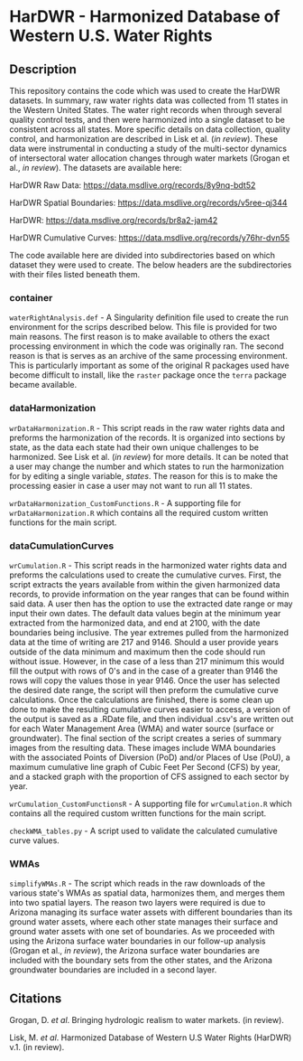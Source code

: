 # HarDWR - Harmonized Database of Western U.S. Water Rights
## Description
This repository contains the code which was used to create the HarDWR datasets. In summary, raw water rights data was collected from 11 states in the Western United States. The water right records when through several quality control tests, and then were harmonized into a single dataset to be consistent across all states. More specific details on data collection, quality control, and harmonization are described in Lisk et al. (*in review*). These data were instrumental in conducting a study of the multi-sector dynamics of intersectoral water allocation changes through water markets (Grogan et al., *in review*). The datasets are available here:

HarDWR Raw Data: https://data.msdlive.org/records/8y9nq-bdt52

HarDWR Spatial Boundaries: https://data.msdlive.org/records/v5ree-qj344

HarDWR: https://data.msdlive.org/records/br8a2-jam42

HarDWR Cumulative Curves: https://data.msdlive.org/records/y76hr-dvn55


The code available here are divided into subdirectories based on which dataset they were used to create. The below headers are the subdirectories with their files listed beneath them.

### container

`waterRightAnalysis.def` - A Singularity definition file used to create the run environment for the scrips described below. This file is provided for two main reasons. The first reason is to make available to others the exact processing environment in which the code was originally ran. The second reason is that is serves as an archive of the same processing environment. This is particularly important as some of the original R packages used have become difficult to install, like the `raster` package once the `terra` package became available.

### dataHarmonization

`wrDataHarmonization.R` - This script reads in the raw water rights data and preforms the harmonization of the records. It is organized into sections by state, as the data each state had their own unique challenges to be harmonized. See Lisk et al. (*in review*) for more details. It can be noted that a user may change the number and which states to run the harmonization for by editing a single variable, *states*. The reason for this is to make the processing easier in case a user may not want to run all 11 states.

`wrDataHarmonization_CustomFunctions.R` - A supporting file for `wrDataHarmonization.R` which contains all the required custom written functions for the main script.

### dataCumulationCurves

`wrCumulation.R` - This script reads in the harmonized water rights data and preforms the calculations used to create the cumulative curves. First, the script extracts the years available from within the given harmonized data records, to provide information on the year ranges that can be found within said data. A user then has the option to use the extracted date range or may input their own dates. The default data values begin at the minimum year extracted from the harmonized data, and end at 2100, with the date boundaries being inclusive. The year extremes pulled from the harmonized data at the time of writing are 217 and 9146. Should a user provide years outside of the data minimum and maximum then the code should run without issue. However, in the case of a less than 217 minimum this would fill the output with rows of 0's and in the case of a greater than 9146 the rows will copy the values those in year 9146.
Once the user has selected the desired date range, the script will then preform the cumulative curve calculations. Once the calculations are finished, there is some clean up done to make the resulting cumulative curves easier to access, a version of the output is saved as a .RDate file, and then individual .csv's are written out for each Water Management Area (WMA) and water source (surface or groundwater).
The final section of the script creates a series of summary images from the resulting data. These images include WMA boundaries with the associated Points of Diversion (PoD) and/or Places of Use (PoU), a maximum cumulative line graph of Cubic Feet Per Second (CFS) by year, and a stacked graph with the proportion of CFS assigned to each sector by year.

`wrCumulation_CustomFunctionsR` - A supporting file for `wrCumulation.R` which contains all the required custom written functions for the main script.

`checkWMA_tables.py` - A script used to validate the calculated cumulative curve values.

### WMAs

`simplifyWMAs.R` - The script which reads in the raw downloads of the various state's WMAs as spatial data, harmonizes them, and merges them into two spatial layers. The reason two layers were required is due to Arizona managing its surface water assets with different boundaries than its ground water assets, where each other state manages their surface and ground water assets with one set of boundaries. As we proceeded with using the Arizona surface water boundaries in our follow-up analysis (Grogan et al., *in review*), the Arizona surface water boundaries are included with the boundary sets from the other states, and the Arizona groundwater boundaries are included in a second layer.



## Citations

Grogan, D. *et al*. Bringing hydrologic realism to water markets. (in review).

Lisk, M. *et al*. Harmonized Database of Western U.S Water Rights (HarDWR) v.1. (in review).

